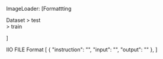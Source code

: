 ImageLoader: 
[Formattting

Dataset
    > test  
    > train

]


IIO FILE Format 
[
    {
        "instruction": "",
        "input": "",
        "output": ""
    },
]

